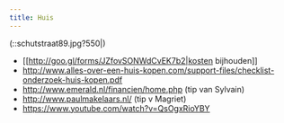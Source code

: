 ```yaml
---
title: Huis
---
```

(::schutstraat89.jpg?550|)

* [[http://goo.gl/forms/JZfovSONWdCvEK7b2|kosten bijhouden]]
* http://www.alles-over-een-huis-kopen.com/support-files/checklist-onderzoek-huis-kopen.pdf
* http://www.emerald.nl/financien/home.php (tip van Sylvain)
* http://www.paulmakelaars.nl/ (tip v Magriet)
* https://www.youtube.com/watch?v=QsOgxRioYBY
